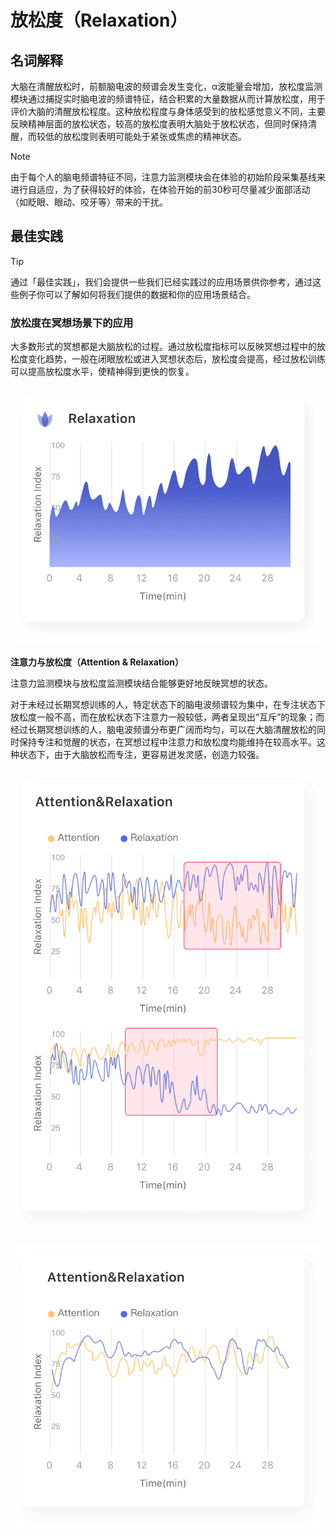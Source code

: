 # 放松度（Relaxation）
## 名词解释
大脑在清醒放松时，前额脑电波的频谱会发生变化，α波能量会增加，放松度监测模块通过捕捉实时脑电波的频谱特征，结合积累的大量数据从而计算放松度，用于评价大脑的清醒放松程度。这种放松程度与身体感受到的放松感觉意义不同，主要反映精神层面的放松状态，较高的放松度表明大脑处于放松状态，但同时保持清醒，而较低的放松度则表明可能处于紧张或焦虑的精神状态。

> [!NOTE]
> 由于每个人的脑电频谱特征不同，注意力监测模块会在体验的初始阶段采集基线来进行自适应，为了获得较好的体验，在体验开始的前30秒可尽量减少面部活动（如眨眼、眼动、咬牙等）带来的干扰。

## 最佳实践
> [!TIP]
> 通过「最佳实践」，我们会提供一些我们已经实践过的应用场景供你参考，通过这些例子你可以了解如何将我们提供的数据和你的应用场景结合。

### 放松度在冥想场景下的应用
大多数形式的冥想都是大脑放松的过程。通过放松度指标可以反映冥想过程中的放松度变化趋势，一般在闭眼放松或进入冥想状态后，放松度会提高，经过放松训练可以提高放松度水平，使精神得到更快的恢复。

![冥想过程中放松度的变化](media/%E5%86%A5%E6%83%B3%E8%BF%87%E7%A8%8B%E4%B8%AD%E6%94%BE%E6%9D%BE%E5%BA%A6%E7%9A%84%E5%8F%98%E5%8C%96.png)


**注意力与放松度（Attention & Relaxation）**

注意力监测模块与放松度监测模块结合能够更好地反映冥想的状态。

对于未经过长期冥想训练的人，特定状态下的脑电波频谱较为集中，在专注状态下放松度一般不高，而在放松状态下注意力一般较低，两者呈现出“互斥”的现象；而经过长期冥想训练的人，脑电波频谱分布更广阔而均匀，可以在大脑清醒放松的同时保持专注和觉醒的状态，在冥想过程中注意力和放松度均能维持在较高水平。这种状态下，由于大脑放松而专注，更容易迸发灵感，创造力较强。
 
![一般冥想中的注意力与放松度（注意力高时放松度低，放松度高时注意力低，突出互斥现象）](media/%E4%B8%80%E8%88%AC%E5%86%A5%E6%83%B3%E4%B8%AD%E7%9A%84%E6%B3%A8%E6%84%8F%E5%8A%9B%E4%B8%8E%E6%94%BE%E6%9D%BE%E5%BA%A6%EF%BC%88%E9%BB%84%E7%BA%BF%E9%AB%98%E6%97%B6%E8%93%9D%E7%BA%BF%E4%BD%8E%EF%BC%8C%E8%93%9D%E7%BA%BF%E9%AB%98%E6%97%B6%E9%BB%84%E7%BA%BF%E4%BD%8E%EF%BC%8C%E7%AA%81%E5%87%BA%E4%BA%92%E6%96%A5%E7%8E%B0%E8%B1%A1%EF%BC%89.png)


![经过长期训练的冥想注意力与放松度（注意力与放松度，进入状态前可能此高彼低或者都不高，进入冥想状态后两者都维持高水平）](media/%E7%BB%8F%E8%BF%87%E9%95%BF%E6%9C%9F%E8%AE%AD%E7%BB%83%E7%9A%84%E5%86%A5%E6%83%B3%E6%B3%A8%E6%84%8F%E5%8A%9B%E4%B8%8E%E6%94%BE%E6%9D%BE%E5%BA%A6%EF%BC%88%E9%BB%84%E7%BA%BF%E4%B8%8E%E8%93%9D%E7%BA%BF%EF%BC%8C%E8%BF%9B%E5%85%A5%E7%8A%B6%E6%80%81%E5%89%8D%E5%8F%AF%E8%83%BD%E6%AD%A4%E9%AB%98%E5%BD%BC%E4%BD%8E%E6%88%96%E8%80%85%E9%83%BD%E4%B8%8D%E9%AB%98%EF%BC%8C%E8%BF%9B%E5%85%A5%E5%86%A5%E6%83%B3%E7%8A%B6%E6%80%81%E5%90%8E%E4%B8%A4%E8%80%85%E9%83%BD%E7%BB%B4%E6%8C%81%E9%AB%98%E6%B0%B4%E5%B9%B3%EF%BC%89.png)

